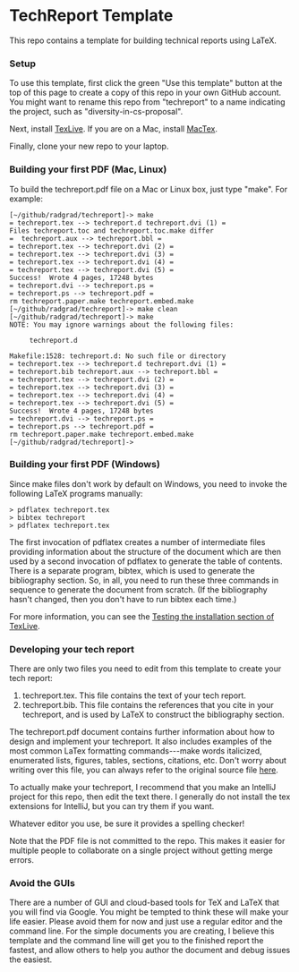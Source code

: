 # TechReport Template

This repo contains a template for building technical reports using LaTeX.

### Setup

To use this template, first click the green "Use this template" button at the top of this page to create a copy of this repo in your own GitHub account.   You might want to rename this repo from "techreport" to a name indicating the project, such as "diversity-in-cs-proposal".

Next, install [TexLive](https://www.tug.org/texlive/). If you are on a Mac, install [MacTex](https://www.tug.org/mactex/).

Finally, clone your new repo to your laptop.

### Building your first PDF (Mac, Linux)

To build the techreport.pdf file on a Mac or Linux box, just type "make". For example:

```
[~/github/radgrad/techreport]-> make
= techreport.tex --> techreport.d techreport.dvi (1) =
Files techreport.toc and techreport.toc.make differ
=  techreport.aux --> techreport.bbl =
= techreport.tex --> techreport.dvi (2) =
= techreport.tex --> techreport.dvi (3) =
= techreport.tex --> techreport.dvi (4) =
= techreport.tex --> techreport.dvi (5) =
Success!  Wrote 4 pages, 17248 bytes
= techreport.dvi --> techreport.ps =
= techreport.ps --> techreport.pdf =
rm techreport.paper.make techreport.embed.make
[~/github/radgrad/techreport]-> make clean
[~/github/radgrad/techreport]-> make
NOTE: You may ignore warnings about the following files:

     techreport.d

Makefile:1528: techreport.d: No such file or directory
= techreport.tex --> techreport.d techreport.dvi (1) =
= techreport.bib techreport.aux --> techreport.bbl =
= techreport.tex --> techreport.dvi (2) =
= techreport.tex --> techreport.dvi (3) =
= techreport.tex --> techreport.dvi (4) =
= techreport.tex --> techreport.dvi (5) =
Success!  Wrote 4 pages, 17248 bytes
= techreport.dvi --> techreport.ps =
= techreport.ps --> techreport.pdf =
rm techreport.paper.make techreport.embed.make
[~/github/radgrad/techreport]->
```
### Building your first PDF (Windows)

Since make files don't work by default on Windows, you need to invoke the following LaTeX programs manually:

```
> pdflatex techreport.tex
> bibtex techreport
> pdflatex techreport.tex
```

The first invocation of pdflatex creates a number of intermediate files providing information about the structure of the document which are then used by a second invocation of pdflatex to generate the table of contents. There is a separate program, bibtex, which is used to generate the bibliography section.  So, in all, you need to run these three commands in sequence to generate the document from scratch. (If the bibliography hasn't changed, then you don't have to run bibtex each time.)

For more information, you can see the [Testing the installation section of TexLive](https://www.tug.org/texlive/doc/texlive-en/texlive-en.html#x1-380003.5).

### Developing your tech report

There are only two files you need to edit from this template to create your tech report:

  1. techreport.tex.  This file contains the text of your tech report.
  2. techreport.bib.  This file contains the references that you cite in your techreport, and is used by LaTeX to construct the bibliography section.

The techreport.pdf document contains further information about how to design and implement your techreport. It also includes examples of the most common LaTex formatting commands---make words italicized, enumerated lists, figures, tables, sections, citations, etc. Don't worry about writing over this file, you can always refer to the original source file [here](https://raw.githubusercontent.com/radgrad/techreport/master/techreport.tex).

To actually make your techreport, I recommend that you make an IntelliJ project for this repo, then edit the text there. I generally do not install the tex extensions for IntelliJ, but you can try them if you want.

Whatever editor you use, be sure it provides a spelling checker!

Note that the PDF file is not committed to the repo.  This makes it easier for multiple people to collaborate on a single project without getting merge errors.

### Avoid the GUIs

There are a number of GUI and cloud-based tools for TeX and LaTeX that you will find via Google. You might be tempted to think these will make your life easier. Please avoid them for now and just use a regular editor and the command line.  For the simple documents you are creating, I believe this template and the command line will get you to the finished report the fastest, and allow others to help you author the document and debug issues the easiest.
